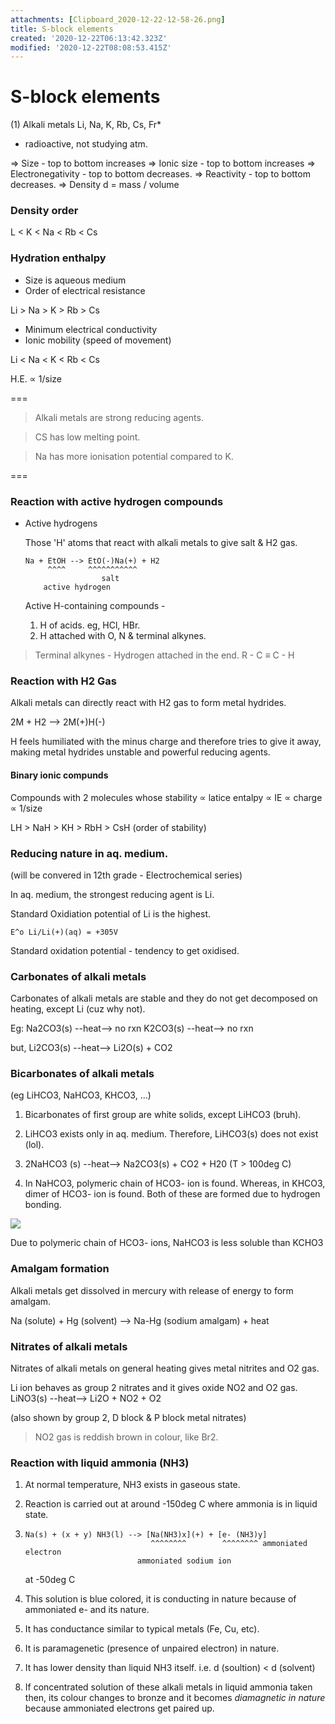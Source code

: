 ```yaml
---
attachments: [Clipboard_2020-12-22-12-58-26.png]
title: S-block elements
created: '2020-12-22T06:13:42.323Z'
modified: '2020-12-22T08:08:53.415Z'
---
```


# S-block elements

(1) Alkali metals 
  Li, Na, K, Rb, Cs, Fr*

  * radioactive, not studying atm.
  
  => Size - top to bottom increases
  => Ionic size - top to bottom increases
  => Electronegativity - top to bottom decreases.
  => Reactivity - top to bottom decreases.
  => Density 
     d = mass / volume

### Density order

  L < K < Na < Rb < Cs
  
### Hydration enthalpy
  
  - Size is aqueous medium
  - Order of electrical resistance

  Li > Na > K > Rb > Cs

  - Minimum electrical conductivity
  - Ionic mobility (speed of movement)

  Li < Na < K < Rb < Cs

H.E. ∝ 1/size      

===

> Alkali metals are strong reducing agents.

> CS has low melting point.

> Na has more ionisation potential compared to K.

===

### Reaction with active hydrogen compounds

* Active hydrogens
  
  Those 'H' atoms that react with alkali metals to give salt & H2 gas.
  
  ```
  Na + EtOH --> EtO(-)Na(+) + H2
       ^^^^     ^^^^^^^^^^^
                   salt
      active hydrogen
  ```

  Active H-containing compounds - 
  1) H of acids. eg, HCl, HBr.
  2) H attached with O, N & terminal alkynes.
 
> Terminal alkynes - Hydrogen attached in the end.
    R - C ≡ C - H 

### Reaction with H2 Gas

Alkali metals can directly react with H2 gas to form metal hydrides.

2M + H2 --> 2M(+)H(-)

H feels humiliated with the minus charge and therefore tries to give it away, making metal hydrides unstable and powerful reducing agents.

#### Binary ionic compunds

Compounds with 2 molecules whose stability ∝ latice entalpy ∝ IE ∝ charge ∝ 1/size

LH > NaH > KH > RbH > CsH (order of stability)

### Reducing nature in aq. medium.

(will be convered in 12th grade - Electrochemical series)

In aq. medium, the strongest reducing agent is Li. 

Standard Oxidiation potential of Li is the highest.
```
E^o Li/Li(+)(aq) = +305V 
```

Standard oxidation potential - tendency to get oxidised.

### Carbonates of alkali metals

Carbonates of alkali metals are stable and they do not get decomposed on heating, except Li (cuz why not).

Eg: 
Na2CO3(s) --heat--> no rxn
K2CO3(s) --heat--> no rxn

but, Li2CO3(s) --heat--> Li2O(s) + CO2 

### Bicarbonates of alkali metals

(eg LiHCO3, NaHCO3, KHCO3, ...)

1) Bicarbonates of first group are white solids, except LiHCO3 (bruh).

2) LiHCO3 exists only in aq. medium. Therefore, LiHCO3(s) does not exist (lol).

3) 2NaHCO3 (s) --heat--> Na2CO3(s) + CO2 + H20
   (T > 100deg C)

4) In NaHCO3, polymeric chain of HCO3- ion is found. Whereas, in KHCO3, dimer of HCO3- ion is found. Both of these are formed due to hydrogen bonding.

![](@attachment/Clipboard_2020-12-22-12-58-26.png)

Due to polymeric chain of HCO3- ions, NaHCO3 is less soluble than KCHO3

### Amalgam formation

Alkali metals get dissolved in mercury with release of energy to form amalgam.

Na (solute) + Hg (solvent) --> Na-Hg (sodium amalgam) + heat

### Nitrates of alkali metals

Nitrates of alkali metals on general heating gives metal nitrites and O2 gas.

Li ion behaves as group 2 nitrates and it gives oxide NO2 and O2 gas.
 LiNO3(s) --heat--> Li2O + NO2 + O2

(also shown by group 2, D block & P block metal nitrates)

> NO2 gas is reddish brown in colour, like Br2.

### Reaction with liquid ammonia (NH3)

1) At normal temperature, NH3 exists in gaseous state.

2) Reaction is carried out at around -150deg C where ammonia is in liquid state.

3) ```
   Na(s) + (x + y) NH3(l) --> [Na(NH3)x](+) + [e- (NH3)y]
                               ^^^^^^^^        ^^^^^^^^ ammoniated electron
                            ammoniated sodium ion 
   ```
   at -50deg C

4) This solution is blue colored, it is conducting in nature because of ammoniated e- and its nature.

5) It has conductance similar to typical metals (Fe, Cu, etc).

6) It is paramagenetic (presence of unpaired electron) in nature.

7) It has lower density than liquid NH3 itself.
   i.e. d (soultion) < d (solvent)

8) If concentrated solution of these alkali metals in liquid ammonia taken then, its colour changes to bronze and it becomes _diamagnetic in nature_ because ammoniated electrons get paired up.


